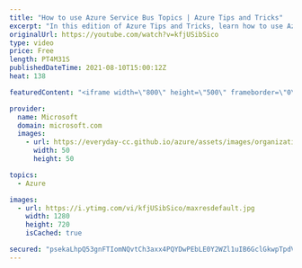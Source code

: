 ```yaml
---
title: "How to use Azure Service Bus Topics | Azure Tips and Tricks"
excerpt: "In this edition of Azure Tips and Tricks, learn how to use Azure Service Bus Topics.    For more tips and tricks, visit: https://aka.ms/azuretipsandtricks  Get started with 12 months of free services and $200 USD in credit. Create your free account today with Microsoft Azure: https://aka.ms/att/free"
originalUrl: https://youtube.com/watch?v=kfjUSibSico
type: video
price: Free
length: PT4M31S
publishedDateTime: 2021-08-10T15:00:12Z
heat: 138

featuredContent: "<iframe width=\"800\" height=\"500\" frameborder=\"0\" src=\"https://www.youtube.com/embed/kfjUSibSico\" allow=\"accelerometer; autoplay; encrypted-media; gyroscope; picture-in-picture\" allowfullscreen></iframe>"

provider:
  name: Microsoft
  domain: microsoft.com
  images:
    - url: https://everyday-cc.github.io/azure/assets/images/organizations/microsoft.com-50x50.jpg
      width: 50
      height: 50

topics:
  - Azure

images:
  - url: https://i.ytimg.com/vi/kfjUSibSico/maxresdefault.jpg
    width: 1280
    height: 720
    isCached: true

secured: "psekaLhpQ53gnFTIomNQvtCh3axx4PQYDwPEbLE0Y2WZl1uIB6GclGkwpTpdVX3zVBSxdb0qcKaERuS5i7STVoJB4/47R668V0DbJmmupBmg7W/dfBJAxqLXCWhshCok6GCA+z6fvy/BCYbG6wACEETaQTBa2X4EF8ahpXSCiSXCFPqmp/9eJXrhMS+/N1Im33X9KlEiT0haTMj9nsGSgtjZvQ0k/uwlek/nodxlNuPdkRHM/XDmRkmZ0gqX/Tkpz+FqP05T8iJzrJaiFVYG2z+hg4AT4ukpUz+jjcldtq5xmxxvT8tBJtwyVYumKbghgYSpK1DbWHN4C9JJ9hmg18ChmEJlS+4kYvbco0YMpS25ZzCY1L80Ztecw7fXzzE/hMfLVtN2tnzQb4rctbHRENeQoxWJX6kFk1Gn5py9Vw0=;IuYBd+h9DuVQICPQpeTUDQ=="
---
```


